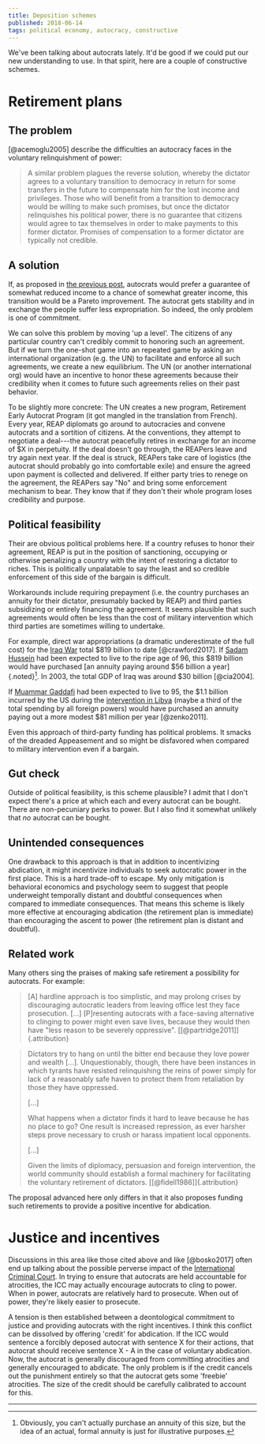 ```yaml
---
title: Deposition schemes
published: 2018-06-14
tags: political economy, autocracy, constructive
---
```


We've been talking about autocrats lately. It'd be good if we could put our new understanding to use. In that spirit, here are a couple of constructive schemes.

# Retirement plans

## The problem

[@acemoglu2005] describe the difficulties an autocracy faces in the voluntary relinquishment of power:

<blockquote>
A similar problem plagues the reverse solution, whereby the dictator agrees to a voluntary transition to democracy in return for some transfers in the future to compensate him for the lost income and privileges. Those who will benefit from a transition to democracy would be willing to make such promises, but once the dictator relinquishes his political power, there is no guarantee that citizens would agree to tax themselves in order to make payments to this former dictator. Promises of compensation to a former dictator are typically not credible.
</blockquote>

## A solution

If, as proposed in [the previous post](/posts/mo-money-mo-problems-autocrat-remix/), autocrats would prefer a guarantee of somewhat reduced income to a chance of somewhat greater income, this transition would be a Pareto improvement. The autocrat gets stability and in exchange the people suffer less expropriation. So indeed, the only problem is one of commitment.

We can solve this problem by moving 'up a level'. The citizens of any particular country can't credibly commit to honoring such an agreement. But if we turn the one-shot game into an repeated game by asking an international organization (e.g. the UN) to facilitate and enforce all such agreements, we create a new equilibrium. The UN (or another international org) would have an incentive to honor these agreements because their credibility when it comes to future such agreements relies on their past behavior.

To be slightly more concrete: The UN creates a new program, Retirement Early Autocrat Program (it got mangled in the translation from French). Every year, REAP diplomats go around to autocracies and convene autocrats and a sortition of citizens. At the conventions, they attempt to negotiate a deal---the autocrat peacefully retires in exchange for an income of $X in perpetuity. If the deal doesn't go through, the REAPers leave and try again next year. If the deal is struck, REAPers take care of logistics (the autocrat should probably go into comfortable exile) and ensure the agreed upon payment is collected and delivered. If either party tries to renege on the agreement, the REAPers say "No" and bring some enforcement mechanism to bear. They know that if they don't their whole program loses credibility and purpose.

## Political feasibility

Their are obvious political problems here. If a country refuses to honor their agreement, REAP is put in the position of sanctioning, occupying or otherwise penalizing a country with the intent of restoring a dictator to riches. This is politically unpalatable to say the least and so credible enforcement of this side of the bargain is difficult.

Workarounds include requiring prepayment (i.e. the country purchases an annuity for their dictator, presumably backed by REAP) and third parties subsidizing or entirely financing the agreement. It seems plausible that such agreements would often be less than the cost of military intervention which third parties are sometimes willing to undertake.

For example, direct war appropriations (a dramatic underestimate of the full cost) for the [Iraq War](https://en.wikipedia.org/wiki/Iraq_War#Financial_cost) total $819 billion to date [@crawford2017]. If [Sadam Hussein](https://en.wikipedia.org/wiki/Saddam_Hussein) had been expected to live to the ripe age of 96, this $819 billion would have purchased [an annuity paying around $56 billion a year]{.noted}[^annuity]. In 2003, the total GDP of Iraq was around $30 billion [@cia2004].

<!--more-->

If [Muammar Gaddafi](https://en.wikipedia.org/wiki/Muammar_Gaddafi) had been expected to live to 95, the $1.1 billion incurred by the US during the [intervention in Libya](https://en.wikipedia.org/wiki/2011_military_intervention_in_Libya#Costs) (maybe a third of the total spending by all foreign powers) would have purchased an annuity paying out a more modest $81 million per year [@zenko2011].

Even this approach of third-party funding has political problems. It smacks of the dreaded Appeasement and so might be disfavored when compared to military intervention even if a bargain.

## Gut check

Outside of political feasibility, is this scheme plausible? I admit that I don't expect there's a price at which each and every autocrat can be bought. There are non-pecuniary perks to power. But I also find it somewhat unlikely that *no* autocrat can be bought.

## Unintended consequences

One drawback to this approach is that in addition to incentivizing abdication, it might incentivize individuals to seek autocratic power in the first place. This is a hard trade-off to escape. My only mitigation is behavioral economics and psychology seem to suggest that people underweight temporally distant and doubtful consequences when compared to immediate consequences. That means this scheme is likely more effective at encouraging abdication (the retirement plan is immediate) than encouraging the ascent to power (the retirement plan is distant and doubtful).

## Related work

Many others sing the praises of making safe retirement a possibility for autocrats. For example:

<blockquote>
[A] hardline approach is too simplistic, and may prolong crises by discouraging autocratic leaders from leaving office lest they face prosecution. [...] [P]resenting autocrats with a face-saving alternative to clinging to power might even save lives, because they would then have "less reason to be severely oppressive". [[@partridge2011]]{.attribution}
</blockquote>

<blockquote>
Dictators try to hang on until the bitter end because they love power and wealth [...]. Unquestionably, though, there have been instances in which tyrants have resisted relinquishing the reins of power simply for lack of a reasonably safe haven to protect them from retaliation by those they have oppressed.

[...]

What happens when a dictator finds it hard to leave because he has no place to go? One result is increased repression, as ever harsher steps prove necessary to crush or harass impatient local opponents.

[...]

Given the limits of diplomacy, persuasion and foreign intervention, the world community should establish a formal machinery for facilitating the voluntary retirement of dictators. [[@fidell1986]]{.attribution}
</blockquote>

The proposal advanced here only differs in that it also proposes funding such retirements to provide a positive incentive for abdication.

# Justice and incentives

Discussions in this area like those cited above and like [@bosko2017] often end up talking about the possible perverse impact of the [International Criminal Court](https://en.wikipedia.org/wiki/International_Criminal_Court). In trying to ensure that autocrats are held accountable for atrocities, the ICC may actually encourage autocrats to cling to power. When in power, autocrats are relatively hard to prosecute. When out of power, they're likely easier to prosecute.

A tension is then established between a deontological commitment to justice and providing autocrats with the right incentives. I think this conflict can be dissolved by offering 'credit' for abdication. If the ICC would sentence a forcibly deposed autocrat with sentence X for their actions, that autocrat should receive sentence X - A in the case of voluntary abdication. Now, the autocrat is generally discouraged from committing atrocities and generally encouraged to abdicate. The only problem is if the credit cancels out the punishment entirely so that the autocrat gets some 'freebie' atrocities. The size of the credit should be carefully calibrated to account for this.

<hr class="references">

[^annuity]: Obviously, you can't actually purchase an annuity of this size, but the idea of an actual, formal annuity is just for illustrative purposes.
